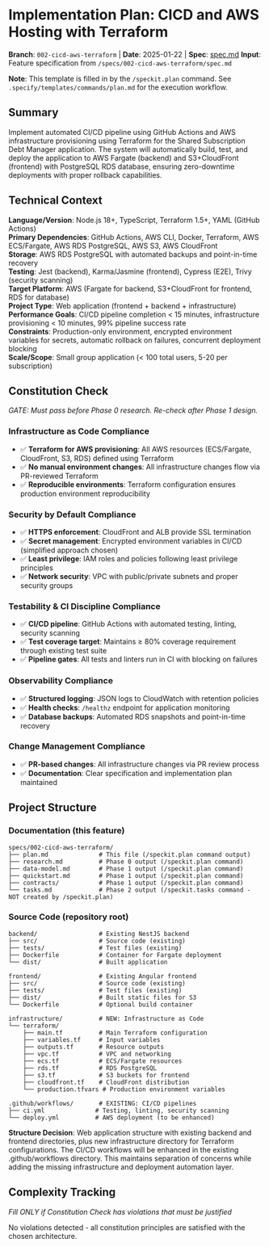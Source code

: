 # Implementation Plan: CICD and AWS Hosting with Terraform

**Branch**: `002-cicd-aws-terraform` | **Date**: 2025-01-22 | **Spec**: [spec.md](./spec.md)
**Input**: Feature specification from `/specs/002-cicd-aws-terraform/spec.md`

**Note**: This template is filled in by the `/speckit.plan` command. See `.specify/templates/commands/plan.md` for the execution workflow.

## Summary

Implement automated CI/CD pipeline using GitHub Actions and AWS infrastructure provisioning using Terraform for the Shared Subscription Debt Manager application. The system will automatically build, test, and deploy the application to AWS Fargate (backend) and S3+CloudFront (frontend) with PostgreSQL RDS database, ensuring zero-downtime deployments with proper rollback capabilities.

## Technical Context

**Language/Version**: Node.js 18+, TypeScript, Terraform 1.5+, YAML (GitHub Actions)  
**Primary Dependencies**: GitHub Actions, AWS CLI, Docker, Terraform, AWS ECS/Fargate, AWS RDS PostgreSQL, AWS S3, AWS CloudFront  
**Storage**: AWS RDS PostgreSQL with automated backups and point-in-time recovery  
**Testing**: Jest (backend), Karma/Jasmine (frontend), Cypress (E2E), Trivy (security scanning)  
**Target Platform**: AWS (Fargate for backend, S3+CloudFront for frontend, RDS for database)  
**Project Type**: Web application (frontend + backend + infrastructure)  
**Performance Goals**: CI/CD pipeline completion < 15 minutes, infrastructure provisioning < 10 minutes, 99% pipeline success rate  
**Constraints**: Production-only environment, encrypted environment variables for secrets, automatic rollback on failures, concurrent deployment blocking  
**Scale/Scope**: Small group application (< 100 total users, 5-20 per subscription)

## Constitution Check

*GATE: Must pass before Phase 0 research. Re-check after Phase 1 design.*

### Infrastructure as Code Compliance
- ✅ **Terraform for AWS provisioning**: All AWS resources (ECS/Fargate, CloudFront, S3, RDS) defined using Terraform
- ✅ **No manual environment changes**: All infrastructure changes flow via PR-reviewed Terraform
- ✅ **Reproducible environments**: Terraform configuration ensures production environment reproducibility

### Security by Default Compliance  
- ✅ **HTTPS enforcement**: CloudFront and ALB provide SSL termination
- ✅ **Secret management**: Encrypted environment variables in CI/CD (simplified approach chosen)
- ✅ **Least privilege**: IAM roles and policies following least privilege principles
- ✅ **Network security**: VPC with public/private subnets and proper security groups

### Testability & CI Discipline Compliance
- ✅ **CI/CD pipeline**: GitHub Actions with automated testing, linting, security scanning
- ✅ **Test coverage target**: Maintains ≥ 80% coverage requirement through existing test suite
- ✅ **Pipeline gates**: All tests and linters run in CI with blocking on failures

### Observability Compliance
- ✅ **Structured logging**: JSON logs to CloudWatch with retention policies  
- ✅ **Health checks**: `/healthz` endpoint for application monitoring
- ✅ **Database backups**: Automated RDS snapshots and point-in-time recovery

### Change Management Compliance
- ✅ **PR-based changes**: All infrastructure changes via PR review process
- ✅ **Documentation**: Clear specification and implementation plan maintained

## Project Structure

### Documentation (this feature)

```
specs/002-cicd-aws-terraform/
├── plan.md              # This file (/speckit.plan command output)
├── research.md          # Phase 0 output (/speckit.plan command)
├── data-model.md        # Phase 1 output (/speckit.plan command)
├── quickstart.md        # Phase 1 output (/speckit.plan command)
├── contracts/           # Phase 1 output (/speckit.plan command)
└── tasks.md             # Phase 2 output (/speckit.tasks command - NOT created by /speckit.plan)
```

### Source Code (repository root)

```
backend/                 # Existing NestJS backend
├── src/                 # Source code (existing)
├── tests/               # Test files (existing)
├── Dockerfile           # Container for Fargate deployment
└── dist/                # Built application

frontend/                # Existing Angular frontend  
├── src/                 # Source code (existing)
├── tests/               # Test files (existing)
├── dist/                # Built static files for S3
└── Dockerfile           # Optional build container

infrastructure/          # NEW: Infrastructure as Code
└── terraform/
    ├── main.tf          # Main Terraform configuration
    ├── variables.tf     # Input variables
    ├── outputs.tf       # Resource outputs
    ├── vpc.tf           # VPC and networking
    ├── ecs.tf           # ECS/Fargate resources
    ├── rds.tf           # RDS PostgreSQL
    ├── s3.tf            # S3 buckets for frontend
    ├── cloudfront.tf    # CloudFront distribution
    └── production.tfvars # Production environment variables

.github/workflows/       # EXISTING: CI/CD pipelines
├── ci.yml              # Testing, linting, security scanning
└── deploy.yml          # AWS deployment (to be enhanced)
```

**Structure Decision**: Web application structure with existing backend and frontend directories, plus new infrastructure directory for Terraform configurations. The CI/CD workflows will be enhanced in the existing .github/workflows directory. This maintains separation of concerns while adding the missing infrastructure and deployment automation layer.

## Complexity Tracking

*Fill ONLY if Constitution Check has violations that must be justified*

No violations detected - all constitution principles are satisfied with the chosen architecture.

